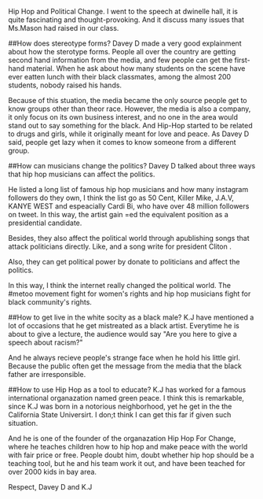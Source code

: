 Hip Hop and Political Change.
I went to the speech at dwinelle hall, it is quite fascinating and thought-provoking. And it discuss many issues that Ms.Mason had raised in our class.

##How does stereotype forms?
Davey D made a very good explainment about how the sterotype forms. People all over the country are getting second hand information from the media, and few people can get the first-hand material. When he ask about how many students on the scene have ever eatten lunch with their black classmates, among the almost 200 students, nobody raised his hands.

Because of this stuation, the media became the only source people get to know groups other than theor race. However, the media is also a company, it only focus on its own business interest, and no one in the area would stand out to say something for the black. And Hip-Hop started to be related to drugs and girls, while it originally meant for love and peace. As Davey D said, people get lazy when it comes to know someone from a different group.

##How can musicians change the politics?
Davey D talked about three ways that hip hop musicians can affect the politics.

He listed a long list of famous hip hop musicians and how many instagram followers do they own, I think the list go as 50 Cent, Killer Mike, J.A.V, KANYE WEST and  espeacially Cardi Bi, who have over 48 million followers on tweet. In this way, the artist gain =ed the equivalent position as a presidential candidate. 

Besides, they also affect the political world through apublishing songs that attack politicians directly. Like<Fuck D.Trump>, <Bush Killer> and a song write for president Cliton <Sleeping with the enemy>. 

Also, they can get political power by donate to politicians and affect the politics.

In this way, I think the internet really changed the political world. The #metoo movement fight for women's rights and hip hop musicians fight for black community's rights.

##How to get live in the white socity as a black male?
K.J have mentioned a lot of occasions that he get mistreated as a black artist. 
Everytime he is about to give a lecture, the audience would say "Are you here to give a speech about racism?"

And he always recieve people's strange face when he hold his little girl. Because the public often get the message from the media that the black father are irresponsible.

##How to use Hip Hop as a tool to educate?
K.J has worked for a famous international organazation named green peace. I think this is remarkable, since K.J was born in a notorious neighborhood, yet he get in the the California State Universirt. I don;t think I can get this far if given such situation.

And he is one of the founder of the organazation Hip Hop For Change, where he teaches children how to hip hop and make peace with the world with fair price or free. People doubt him, doubt whether hip hop should be a teaching tool, but he and his team work it out, and have been teached for over 2000 kids in bay area.

Respect, Davey D and K.J



